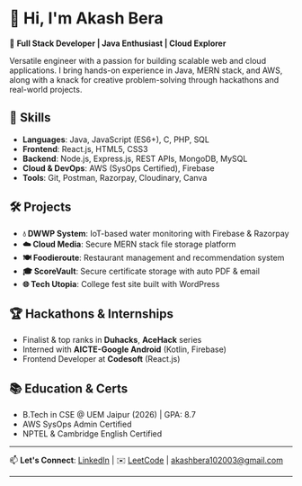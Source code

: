 # 👋 Hi, I'm Akash Bera

🎯 **Full Stack Developer | Java Enthusiast | Cloud Explorer**

Versatile engineer with a passion for building scalable web and cloud applications. I bring hands-on experience in Java, MERN stack, and AWS, along with a knack for creative problem-solving through hackathons and real-world projects.

## 🚀 Skills

* **Languages**: Java, JavaScript (ES6+), C, PHP, SQL
* **Frontend**: React.js, HTML5, CSS3
* **Backend**: Node.js, Express.js, REST APIs, MongoDB, MySQL
* **Cloud & DevOps**: AWS (SysOps Certified), Firebase
* **Tools**: Git, Postman, Razorpay, Cloudinary, Canva

## 🛠️ Projects

* **💧 DWWP System**: IoT-based water monitoring with Firebase & Razorpay
* **☁️ Cloud Media**: Secure MERN stack file storage platform
* **🍽️ Foodieroute**: Restaurant management and recommendation system
* **🎓 ScoreVault**: Secure certificate storage with auto PDF & email
* **🌐 Tech Utopia**: College fest site built with WordPress

## 🏆 Hackathons & Internships

* Finalist & top ranks in **Duhacks**, **AceHack** series
* Interned with **AICTE-Google Android** (Kotlin, Firebase)
* Frontend Developer at **Codesoft** (React.js)

## 📚 Education & Certs

* B.Tech in CSE @ UEM Jaipur (2026) | GPA: 8.7
* AWS SysOps Admin Certified
* NPTEL & Cambridge English Certified

---

📫 **Let's Connect**:
[LinkedIn](https://www.linkedin.com/in/akashbera102003) | ✉️ [LeetCode](https://leetcode.com/u/AKASH_BERA/)  | [akashbera102003@gmail.com](mailto:akashbera102003@gmail.com) 

---
